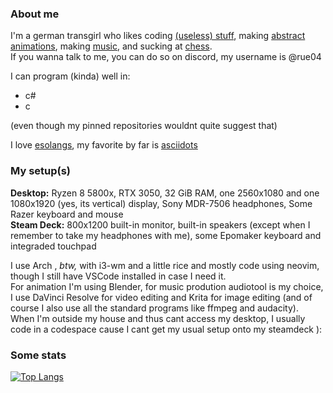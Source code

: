### About me

I'm a german transgirl who likes coding [(useless) stuff](https://github.com/IOKG04/TheDonutProject), making [abstract animations](https://www.youtube.com/watch?v=Mzj33le0cz8&ab_channel=Rue), making [music](https://www.audiotool.com/user/iokg), and sucking at [chess](https://lichess.org/@/Rue04).  
If you wanna talk to me, you can do so on discord, my username is @rue04

I can program (kinda) well in:
* c#
* c

(even though my pinned repositories wouldnt quite suggest that)

I love [esolangs](https://esolangs.org/wiki/Esoteric_programming_language), my favorite by far is [asciidots](https://github.com/aaronjanse/asciidots)

### My setup(s)

**Desktop:** Ryzen 8 5800x, RTX 3050, 32 GiB RAM, one 2560x1080 and one 1080x1920 (yes, its vertical) display, Sony MDR-7506 headphones, Some Razer keyboard and mouse  
**Steam Deck:** 800x1200 built-in monitor, built-in speakers (except when I remember to take my headphones with me), some Epomaker keyboard and integraded touchpad

I use Arch , *btw,* with i3-wm and a little rice and mostly code using neovim, though I still have VSCode installed in case I need it.  
For animation I'm using Blender, for music prodution audiotool is my choice, I use DaVinci Resolve for video editing and Krita for image editing (and of course I also use all the standard programs like ffmpeg and audacity).  
When I'm outside my house and thus cant access my desktop, I usually code in a codespace cause I cant get my usual setup onto my steamdeck ):

### Some stats

[![Top Langs](https://github-readme-stats.vercel.app/api/top-langs/?username=iokg04&exclude_repo=Arduino-Projects&langs_count=5)](https://github.com/anuraghazra/github-readme-stats)
